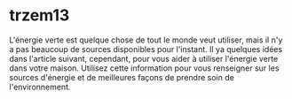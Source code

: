 # trzem13
L'énergie verte est quelque chose de tout le monde veut utiliser, mais il n'y a pas beaucoup de sources disponibles pour l'instant. Il ya quelques idées dans l'article suivant, cependant, pour vous aider à utiliser l'énergie verte dans votre maison. Utilisez cette information pour vous renseigner sur les sources d'énergie et de meilleures façons de prendre soin de l'environnement.
